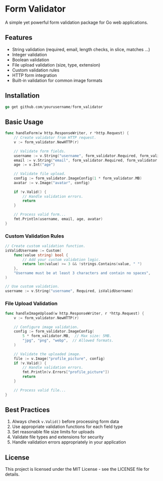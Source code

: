 # Form Validator

A simple yet powerful form validation package for Go web applications.

## Features

- String validation (required, email, length checks, in slice, matches ...)
- Integer validation
- Boolean validation
- File upload validation (size, type, extension)
- Custom validation rules
- HTTP form integration
- Built-in validation for common image formats

## Installation

```go
go get github.com/yourusername/form_validator
```

## Basic Usage

```go
func handleForm(w http.ResponseWriter, r *http.Request) {
    // Create validator from HTTP request.
    v := form_validator.NewHTTP(r)
    
    // Validate form fields.
    username := v.String("username", form_validator.Required, form_validator.MinLength(3))
    email := v.String("email", form_validator.Required, form_validator.Email)
    age := v.Int("age")
    
    // Validate file upload.
    config := form_validator.ImageConfig(1 * form_validator.MB)
    avatar := v.Image("avatar", config)
    
    if !v.Valid() {
        // Handle validation errors.
        return
    }
    
    // Process valid form...
    fmt.Println(username, email, age, avatar)
}
```
### Custom Validation Rules

```go
// Create custom validation function.
isValidUsername := Custom(
    func(value string) bool {
        // Add your custom validation logic.
        return len(value) >= 3 && !strings.Contains(value, " ")
    },
    "Username must be at least 3 characters and contain no spaces",
)

// Use custom validation.
username := v.String("username", Required, isValidUsername)
```

### File Upload Validation

```go
func handleImageUpload(w http.ResponseWriter, r *http.Request) {
    v := form_validator.NewHTTP(r)
    
    // Configure image validation.
    config := form_validator.ImageConfig(
        5 * form_validator.MB,  // Max size: 5MB.
        "jpg", "png", "webp",  // Allowed formats.
    )
    
    // Validate the uploaded image.
    file := v.Image("profile_picture", config)
    if !v.Valid() {
        // Handle validation errors.
        fmt.Println(v.Errors["profile_picture"])
        return
    }
    
    // Process valid file...
}
```

## Best Practices

1. Always check `v.Valid()` before processing form data
2. Use appropriate validation functions for each field type
3. Set reasonable file size limits for uploads
4. Validate file types and extensions for security
5. Handle validation errors appropriately in your application

## License

This project is licensed under the MIT License - see the LICENSE file for details.


